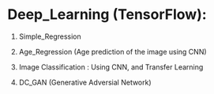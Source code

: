 # Deep_Learning (TensorFlow):

1. Simple_Regression

2. Age_Regression (Age prediction of the image using CNN)

3. Image Classification : Using CNN, and Transfer Learning

4. DC_GAN (Generative Adversial Network)
